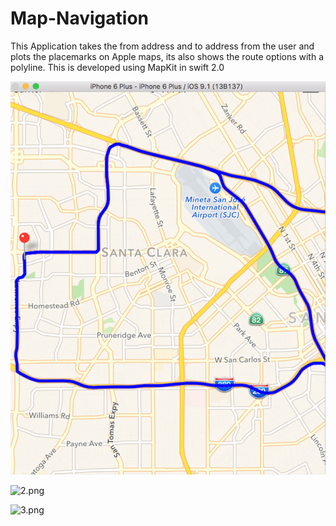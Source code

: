 # Map-Navigation
This Application takes the from address and to address from the user and plots the placemarks on Apple maps, its also shows the route options with a polyline. This is developed using MapKit in swift 2.0


![1.png](https://github.com/Sravyadara/Map-Navigation/blob/master/Screenshots/Screen%20Shot%202015-11-24%20at%209.00.00%20PM.png)

![2.png](https://github.com/Sravyadara/Map-Navigation/blob/master/Screenshots/Screen%20Shot%202015-11-24%20at%209.00.00%28PM.png)

![3.png](https://github.com/Sravyadara/Map-Navigation/blob/master/Screenshots/Screen%20Shot%202015-11-24%20at%209.00.00%48PM.png)

